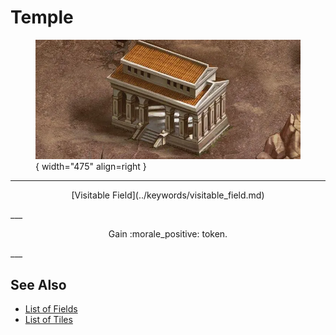 # Temple

<figure markdown="span">

![Temple Map Location](../assets/locations-temple.webp){ width="475" align=right }

</figure>

___
<p style="text-align: center;" markdown>[Visitable Field](../keywords/visitable_field.md)</p>
___
<p style="text-align: center;" markdown>Gain :morale_positive: token.</p>
___


## See Also

- [List of Fields](index.md)
- [List of Tiles](../tiles/index.md)
